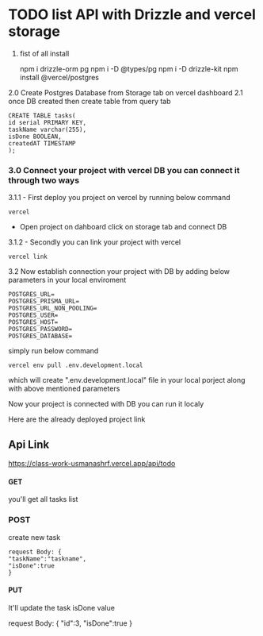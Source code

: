 
# TODO list API with Drizzle and vercel storage

1. fist of all install

	npm i drizzle-orm pg
	npm i -D @types/pg
	npm i -D drizzle-kit
	npm install @vercel/postgres

2.0 Create Postgres Database from Storage tab on vercel dashboard
2.1 once DB created then create table from query tab
	
	CREATE TABLE tasks(
	id serial PRIMARY KEY,
	taskName varchar(255),
	isDone BOOLEAN,
	createdAT TIMESTAMP
	);

	
### 3.0 Connect your project with vercel DB you can connect it through two ways

3.1.1 - First deploy you project on vercel by running below command

	vercel

- Open project on dahboard click on storage tab and connect DB

3.1.2 - Secondly you can link your project with vercel

	vercel link 

3.2 Now establish connection your project with DB by adding below parameters in your local enviroment

```
POSTGRES_URL=
POSTGRES_PRISMA_URL=
POSTGRES_URL_NON_POOLING=
POSTGRES_USER=
POSTGRES_HOST=
POSTGRES_PASSWORD=
POSTGRES_DATABASE=
```

simply run below command

	vercel env pull .env.development.local

which will create ".env.development.local" file in your local porject along with above mentioned parameters

Now your project is connected with DB you can run it localy


Here are the already deployed project link

## Api Link
  https://class-work-usmanashrf.vercel.app/api/todo
  
#### GET 
  you'll get all tasks list
  
 
### POST 
create new task

	request Body: {
    "taskName":"taskname",
    "isDone":true
	} 

#### PUT
It'll update the task isDone value

  request Body: {
   "id":3,
    "isDone":true
	} 

  

